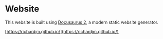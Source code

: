 # Website

This website is built using [Docusaurus 2](https://docusaurus.io/), a modern static website generator.

[https://richardjm.github.io/](https://richardjm.github.io/)

